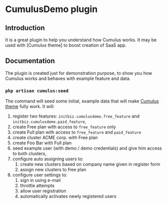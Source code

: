 # CumulusDemo plugin
## Introduction
It is a great plugin to help you understand how Cumulus works. It may be used with [Cumulus theme] to boost creation of SaaS app.

## Documentation
The plugin is created just for demonstration purpose, to show you how Cumulus works and behaves with example feature and data.

### `php artisan cumulus:seed`
The command will seed some initial, example data that will make [Cumulus theme]() fully work. It will:

1. register two features: `initbiz.cumulusdemo.free_feature` and `initbiz.cumulusdemo.paid_feature`,
1. create Free plan with access to `free_feature` only
1. create Full plan with access to `free_feature` and `paid_feature`
1. create cluster ACME corp. with Free plan
1. create Foo Bar with Full plan
1. seed example user (with demo / demo credentials) and give him access to both clusters,
1. configure auto assigning users to:
    1. create new clusters based on company name given in register form
    1. assign new clusters to free plan
1. configure user settings to:
    1. sign in using e-mail
    1. throttle attempts
    1. allow user registration
    1. automatically activates newly registered users
